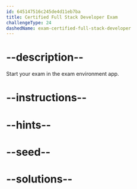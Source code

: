 ```yaml
---
id: 645147516c245de4d11eb7ba
title: Certified Full Stack Developer Exam
challengeType: 24
dashedName: exam-certified-full-stack-developer
---
```


# --description--

Start your exam in the exam environment app.

# --instructions--

# --hints--

# --seed--

# --solutions--
